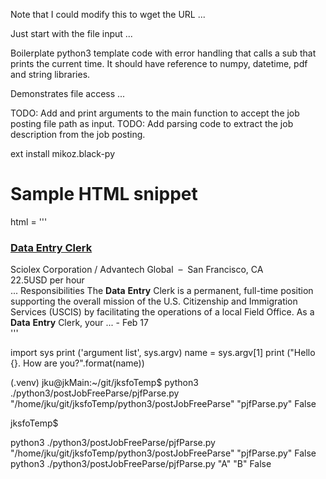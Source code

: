 
Note that I could modify this to wget the URL ...

Just start with the file input ...

Boilerplate python3 template code with error handling that calls a sub that prints
the current time. It should have  reference to numpy, datetime, pdf and string libraries.

Demonstrates file access ...

TODO: Add and print arguments to the main function to accept the job posting file path as input.
TODO: Add parsing code to extract the job description from the job posting.

ext install mikoz.black-py

# Sample HTML snippet
html = '''
<h3 class="itemTitle"><a href="https://www.postjobfree.com/job/v1hyua/data-entry-clerk-san-francisco-ca" rel="nofollow">Data Entry Clerk</a></h3>
<div class="normalText">
	<span class="colorCompany">Sciolex Corporation / Advantech Global</span>
	&nbsp;–&nbsp;
	<span class="colorLocation">San Francisco, CA</span>
	<div class="colorSalary">22.5USD per hour</div>
	<div><span class="jdSnippet">... Responsibilities The <b>Data</b> <b>Entry</b> Clerk is a permanent,
	full-time position supporting the overall mission of the U.S. Citizenship and Immigration Services
	(USCIS) by facilitating the operations of a local Field Office. As a <b>Data</b> <b>Entry</b> Clerk,
	your ...</span> - <span class="colorDate">Feb 17</span></div>
</div>
'''

import sys
print ('argument list', sys.argv)
name = sys.argv[1]
print ("Hello {}. How are you?".format(name))

(.venv) jku@jkMain:~/git/jksfoTemp$ python3 ./python3/postJobFreeParse/pjfParse.py "/home/jku/git/jksfoTemp/python3/postJobFreeParse" "pjfParse.py" False

jksfoTemp$

python3 ./python3/postJobFreeParse/pjfParse.py "/home/jku/git/jksfoTemp/python3/postJobFreeParse" "pjfParse.py" False
python3 ./python3/postJobFreeParse/pjfParse.py "A" "B" False






